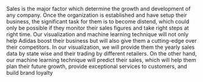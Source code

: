 Sales is the major factor which determine the growth and 
development of any company. Once the organization is 
established and have setup their business, the significant 
task for them is to become distend, which could only be 
possible if they monitor their sales figures and take right 
steps at right time. Our visualization and machine learning 
technique will not only help Adidas boost their business but 
will also give them a cutting-edge over their competitors. In 
our visualization, we will provide them the yearly sales data 
by state wise and their trading by different retailers. On the 
other hand, our machine learning technique will predict their 
sales, which will help them plan their future growth, provide 
exceptional services to customers, and build brand loyalty
